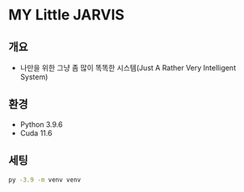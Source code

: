 # MY Little JARVIS

## 개요

- 나만을 위한 그냥 좀 많이 똑똑한 시스템(Just A Rather Very Intelligent System)

## 환경

- Python 3.9.6
- Cuda 11.6

## 세팅

``` bash
py -3.9 -m venv venv
```
